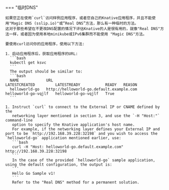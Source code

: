 === "临时DNS"

    如果您正在使用`curl`访问样例应用程序，或者您自己的Knative应用程序，并且不能使用"Magic DNS (sslip.io)"或“Real DNS”方法，那么有一种临时的方法。
    这对于那些希望在不更改DNS配置的情况下评估Knative的人是很有用的，就像"Real DNS"方法一样，或者因为使用本地minikube或IPv6集群而不能使用 "Magic DNS"方法。

    要使用curl访问你的应用程序，使用以下方法:

    1. 启动应用程序后，获取应用程序的URL:
      ```bash
      kubectl get ksvc
      ```
      The output should be similar to:
      ```bash
      NAME            URL                                        LATESTCREATED         LATESTREADY           READY   REASON
      helloworld-go   http://helloworld-go.default.example.com   helloworld-go-vqjlf   helloworld-go-vqjlf   True
      ```

    1. Instruct `curl` to connect to the External IP or CNAME defined by the
       networking layer mentioned in section 3, and use the `-H "Host:"` command-line
       option to specify the Knative application's host name.
       For example, if the networking layer defines your External IP and port to be `http://192.168.39.228:32198` and you wish to access the `helloworld-go` application mentioned earlier, use:
       ```bash
       curl -H "Host: helloworld-go.default.example.com" http://192.168.39.228:32198
       ```
       In the case of the provided `helloworld-go` sample application, using the default configuration, the output is:
       ```
       Hello Go Sample v1!
       ```
       Refer to the "Real DNS" method for a permanent solution.
